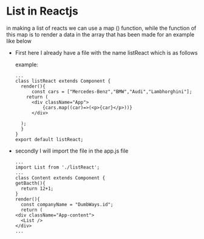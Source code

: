 # List in Reactjs

  in making a list of reacts we can use a map () function, while the function of this map is to render a data in the array that has been made for an example like below

- First here I already have a file with the name listReact which is as follows
 
  example:
  ```
  ...
  class listReact extends Component {
    render(){
        const cars = ["Mercedes-Benz","BMW","Audi","Lambhorghini"];
      return (
        <div className="App">
            {cars.map((car)=>(<p>{car}</p>))}
        </div>
        
    );
    } 
  }
  export default listReact;
  ```
- secondly I will import the file in the app.js file
  ```
  ...
  import List from './listReact';
  ...
  class Content extends Component {
  getBacth(){
    return 12+1;
  }
  render(){
    const companyName = "DumbWays.id";
    return (
  <div className="App-content">
    <List />
  </div>
  ...

  ```
